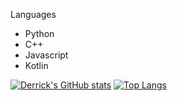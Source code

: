 Languages
- Python
- C++
- Javascript
- Kotlin

[![Derrick's GitHub stats](https://github-readme-stats.vercel.app/api?username=Derrick-Png&count_private=true&theme=dracula)](https://github.com/anuraghazra/github-readme-stats)
[![Top Langs](https://github-readme-stats.vercel.app/api/top-langs/?username=Derrick-Png&count_private=true&theme=dracula)](https://github.com/anuraghazra/github-readme-stats)

